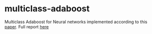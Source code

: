 # multiclass-adaboost
Multiclass Adaboost for Neural networks implemented according to this [paper](http://www.iro.umontreal.ca/~lisa/pointeurs/ada-nc.pdf). Full report [here](http://www.theseus.fi/bitstream/handle/10024/129444/Tung_SonNguyen.pdf?sequence=1&isAllowed=y)
